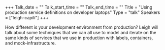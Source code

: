 +++
Talk_date = ""
Talk_start_time = ""
Talk_end_time = ""
Title = "Using production service definitions on developer laptops"
Type = "talk"
Speakers = ["leigh-capili"]
+++

How different is your development environment from production? Leigh will talk about some techniques that we can all use to model and iterate on the same kinds of services that we use in production with labels, containers, and mock-infrastructure.
